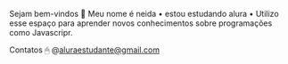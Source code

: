 Sejam bem-vindos 💜
Meu nome é neida 
• estou estudando alura 
• Utilizo esse espaço para aprender novos conhecimentos sobre programações como Javascripr.

Contatos 🖱
@aluraestudante@gmail.com

